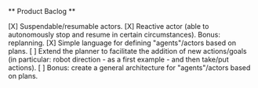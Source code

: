 ** Product Baclog **

[X] Suspendable/resumable actors.
[X] Reactive actor (able to autonomously stop and resume in certain circumstances). Bonus: replanning.
[X] Simple language for defining "agents"/actors based on plans.
[ ] Extend the planner to facilitate the addition of new actions/goals (in particular: 
robot direction - as a first example - and then take/put actions).
[ ] Bonus: create a general architecture for "agents"/actors based on plans.